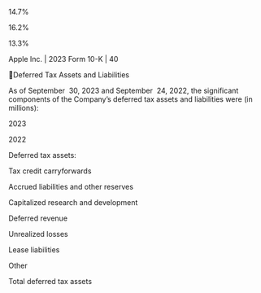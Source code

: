 14.7%

 16.2%

 13.3%

Apple Inc. | 2023 Form 10-K | 40

Deferred Tax Assets and Liabilities

As  of  September  30,  2023  and  September  24,  2022,  the  significant  components  of  the  Company’s  deferred  tax  assets  and
liabilities were (in millions):

2023

2022

Deferred tax assets:

Tax credit carryforwards

Accrued liabilities and other reserves

Capitalized research and development

Deferred revenue

Unrealized losses

Lease liabilities

Other

Total deferred tax assets